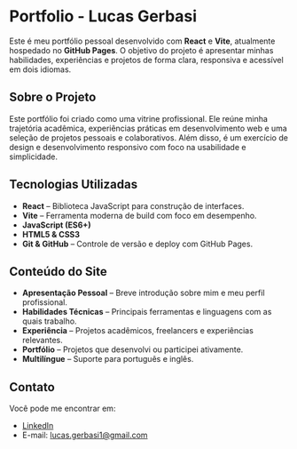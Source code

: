 # Portfolio - Lucas Gerbasi

Este é meu portfólio pessoal desenvolvido com **React** e **Vite**, atualmente hospedado no **GitHub Pages**. O objetivo do projeto é apresentar minhas habilidades, experiências e projetos de forma clara, responsiva e acessível em dois idiomas.

## Sobre o Projeto

Este portfólio foi criado como uma vitrine profissional. Ele reúne minha trajetória acadêmica, experiências práticas em desenvolvimento web e uma seleção de projetos pessoais e colaborativos. Além disso, é um exercício de design e desenvolvimento responsivo com foco na usabilidade e simplicidade.

## Tecnologias Utilizadas

- **React** – Biblioteca JavaScript para construção de interfaces.
- **Vite** – Ferramenta moderna de build com foco em desempenho.
- **JavaScript (ES6+)**
- **HTML5 & CSS3**
- **Git & GitHub** – Controle de versão e deploy com GitHub Pages.

## Conteúdo do Site

- **Apresentação Pessoal** – Breve introdução sobre mim e meu perfil profissional.
- **Habilidades Técnicas** – Principais ferramentas e linguagens com as quais trabalho.
- **Experiência** – Projetos acadêmicos, freelancers e experiências relevantes.
- **Portfólio** – Projetos que desenvolvi ou participei ativamente.
- **Multilíngue** – Suporte para português e inglês.

## Contato

Você pode me encontrar em:

- [LinkedIn](https://www.linkedin.com/in/lucas-gerbasi/)
- E-mail: lucas.gerbasi1@gmail.com
